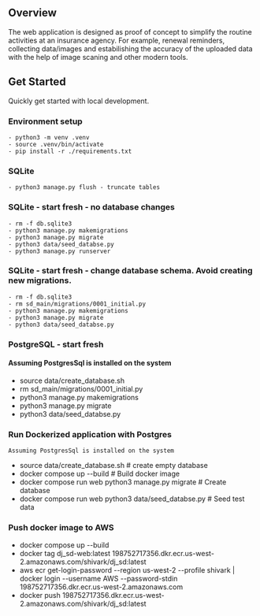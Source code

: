 ## Overview
The web application is designed as proof of concept to simplify the routine activities at an insurance agency. For example, renewal reminders, collecting data/images and estabilishing the accuracy of the uploaded data with the help of image scaning and other modern tools.

## Get Started
Quickly get started with local development.

### Environment setup
```
- python3 -m venv .venv
- source .venv/bin/activate
- pip install -r ./requirements.txt
```
### SQLite
```
- python3 manage.py flush - truncate tables
```
### SQLite - start fresh - no database changes
```
- rm -f db.sqlite3
- python3 manage.py makemigrations
- python3 manage.py migrate
- python3 data/seed_databse.py
- python3 manage.py runserver
```

### SQLite - start fresh - change database schema. Avoid creating new migrations.
```
- rm -f db.sqlite3
- rm sd_main/migrations/0001_initial.py
- python3 manage.py makemigrations
- python3 manage.py migrate
- python3 data/seed_databse.py
```
### PostgreSQL - start fresh
#### Assuming PostgresSql is installed on the system
- source data/create_database.sh
- rm sd_main/migrations/0001_initial.py
- python3 manage.py makemigrations
- python3 manage.py migrate
- python3 data/seed_databse.py

### Run Dockerized application with Postgres
    Assuming PostgresSql is installed on the system
- source data/create_database.sh # create empty database
- docker compose up --build      # Build docker image
- docker compose run web python3 manage.py migrate # Create database
- docker compose run web python3 data/seed_databse.py # Seed test data

### Push docker image to AWS
- docker compose up --build
- docker tag dj_sd-web:latest 198752717356.dkr.ecr.us-west-2.amazonaws.com/shivark/dj_sd:latest
- aws ecr get-login-password --region us-west-2 --profile shivark | docker login --username AWS
--password-stdin 198752717356.dkr.ecr.us-west-2.amazonaws.com
- docker push 198752717356.dkr.ecr.us-west-2.amazonaws.com/shivark/dj_sd:latest
